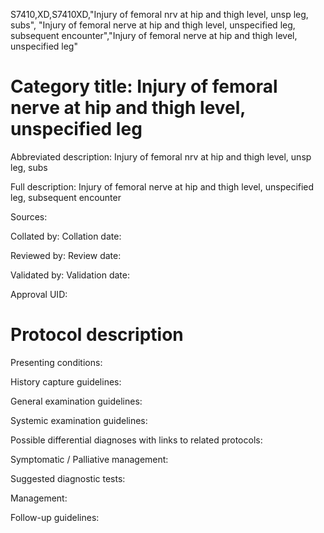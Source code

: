 S7410,XD,S7410XD,"Injury of femoral nrv at hip and thigh level, unsp leg, subs", "Injury of femoral nerve at hip and thigh level, unspecified leg, subsequent encounter","Injury of femoral nerve at hip and thigh level, unspecified leg"
# Category title: Injury of femoral nerve at hip and thigh level, unspecified leg

Abbreviated description: Injury of femoral nrv at hip and thigh level, unsp leg, subs

Full description: Injury of femoral nerve at hip and thigh level, unspecified leg, subsequent encounter

Sources:

Collated by:
Collation date:

Reviewed by:
Review date:

Validated by:
Validation date:

Approval UID:

# Protocol description

Presenting conditions:

History capture guidelines:

General examination guidelines:

Systemic examination guidelines:

Possible differential diagnoses with links to related protocols:

Symptomatic / Palliative management:

Suggested diagnostic tests:

Management:

Follow-up guidelines:
